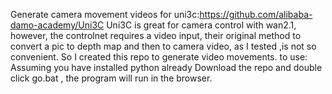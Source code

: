 Generate camera movement videos for uni3c:https://github.com/alibaba-damo-academy/Uni3C
Uni3C is great for camera control with wan2.1, however, the controlnet requires a video input, their original method  to convert a pic to depth 
map and then to camera video, as I tested ,is not so convenient. So I created this repo to generate video movements.
to use:
Assuming you have installed python already
Download the repo and double click go.bat , the program will run in the browser.
